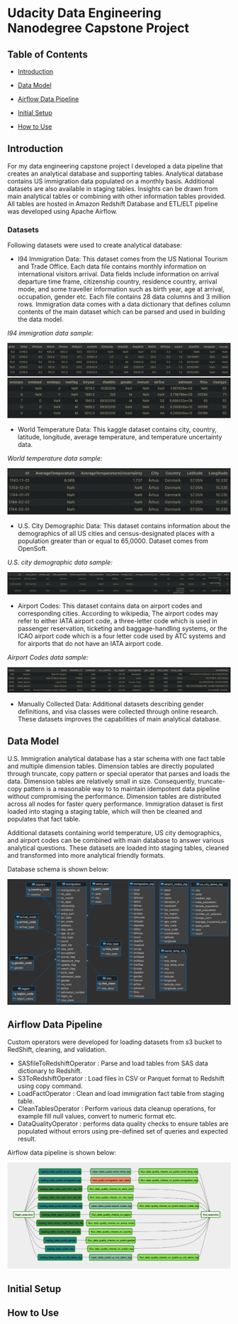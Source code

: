# Udacity Data Engineering Nanodegree Capstone Project
## Table of Contents

- [Introduction](#introduction)

- [Data Model](#data-model)

- [Airflow Data Pipeline](#airflow-data-pipeline)

- [Initial Setup](#initial-setup)

- [How to Use](#how-to-use)


## Introduction
For my data engineering capstone project I developed a data pipeline that creates an analytical database and supporting tables. Analytical database contains US immigration data populated on a monthly basis. Additional datasets are also available in staging tables. Insights can be drawn from main analytical tables or combining with other information tables provided. All tables are hosted in Amazon Redshift Database and ETL/ELT pipeline was developed using Apache Airflow.

### Datasets
Following datasets were used to create analytical database:
- I94 Immigration Data: This dataset comes from the US National Tourism and Trade Office. Each data file contains monthly information on international visitors arrival. Data fields include information on arrival departure time frame, citizenship country, residence country, arrival mode, and some traveller information such as birth year, age at arrival, occupation, gender etc. Each file contains 28 data columns and 3 million rows. Immigration data comes with a data dictionary that defines column contents of the main dataset which can be parsed and used in building the data model.


*I94 immigration data sample:*

![I94 immigration data sample1](./images/immig1.png)
![I94 immigration data sample2](./images/immig2.png)


- World Temperature Data: This kaggle dataset contains city, country, latitude, longitude, average temperature, and temperature uncertainty data.

 *World temperature data sample:*

![world-temperature](./images/world-temp.png)

- U.S. City Demographic Data: This dataset contains information about the demographics of all US cities and census-designated places with a population greater than or equal to 65,0000. Dataset comes from OpenSoft.

*U.S. city demographic data sample:*

![city-demo](./images/city-demo.png)

- Airport Codes: This dataset contains data on airport codes and corresponding cities. According to wikipedia, The airport codes may refer to either IATA airport code, a three-letter code which is used in passenger reservation, ticketing and baggage-handling systems, or the ICAO airport code which is a four letter code used by ATC systems and for airports that do not have an IATA airport code. 

*Airport Codes data sample:*

![Airport-codes](./images/airport.png)

- Manually Collected Data: Additional datasets describing gender definitions, and visa classes were collected through online research. These datasets improves the capabilities of main analytical database.


## Data Model
U.S. Immigration analytical database has a star schema with one fact table and multiple dimension tables. Dimension tables are directly populated through truncate, copy pattern or special operator that parses and loads the data. Dimension tables are relatively small in size. Consequently, truncate-copy pattern is a reasonable way to to maintain idempotent data pipeline without compromising the performance. Dimension tables are distributed across all nodes for faster query performance. Immigration dataset is first loaded into staging a staging table, which will then be cleaned and populates that fact table.

Additional datasets containing world temperature, US city demographics, and airport codes can be combined with main database to answer various analytical questions. These datasets are loaded into staging tables, cleaned and transformed into more analytical friendly formats.

Database schema is shown below:

![Main-dataset](./images/er_capstone.png)

## Airflow Data Pipeline
Custom operators were developed for loading datasets from s3 bucket to RedShift, cleaning, and validation. 
- SASfileToRedshiftOperator : Parse and load tables from SAS data dictionary to Redshift.
- S3ToRedshiftOperator : Load files in CSV or Parquet format to Redshift using copy command.
- LoadFactOperator : Clean and load immigration fact table from staging table.
- CleanTablesOperator : Perform various data cleanup operations, for example fill null values, convert to numeric format etc.
- DataQualityOperator : performs data quality checks to ensure tables are populated without errors using pre-defined set of queries and expected result.

Airflow data pipeline is shown below:

![pipeline](./images/graph_success.png)




## Initial Setup



## How to Use
